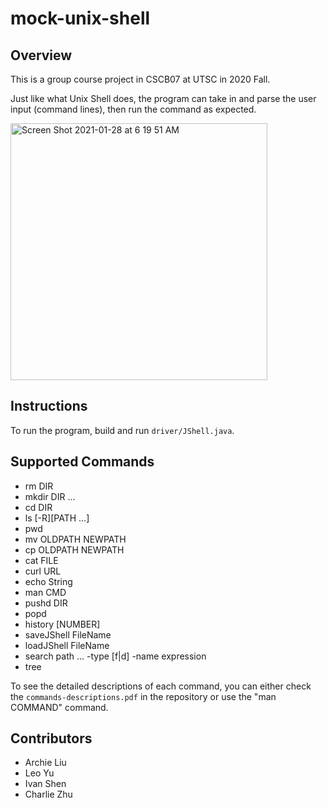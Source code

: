 # mock-unix-shell

## Overview

This is a group course project in CSCB07 at UTSC in 2020 Fall. 

Just like what Unix Shell does, the program can take in and parse the user input (command lines), then run the command as expected.

<img width="411" alt="Screen Shot 2021-01-28 at 6 19 51 AM" src="https://user-images.githubusercontent.com/77775845/106131600-e39d6680-6130-11eb-8e5b-3ee1acd2772d.png">

## Instructions

To run the program, build and run `driver/JShell.java`.

## Supported Commands

- rm DIR
- mkdir DIR ...
- cd DIR
- ls [-R][PATH ...]
- pwd
- mv OLDPATH NEWPATH
- cp OLDPATH NEWPATH
- cat FILE
- curl URL
- echo String
- man CMD
- pushd DIR
- popd
- history [NUMBER]
- saveJShell FileName
- loadJShell FileName
- search path ... -type [f|d] -name expression
- tree

To see the detailed descriptions of each command, you can either check the `commands-descriptions.pdf` in the repository or use the "man COMMAND" command.

## Contributors
- Archie Liu
- Leo Yu
- Ivan Shen
- Charlie Zhu
